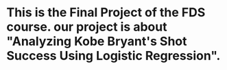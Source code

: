 # This is the Final Project of the FDS course. our project is about "Analyzing Kobe Bryant's Shot Success Using Logistic Regression".
